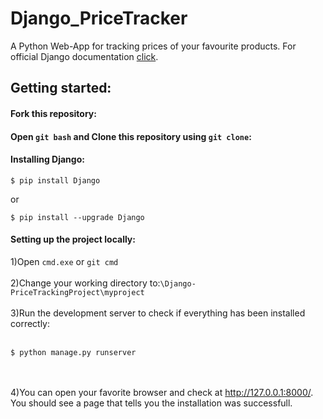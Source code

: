 # Django_PriceTracker
A Python Web-App for tracking prices of your favourite products.
For official Django documentation [click](https://docs.djangoproject.com/en/4.1/).
## Getting started:

#### Fork this repository:

#### Open `git bash` and Clone this repository using `git clone`:

#### Installing Django:
```
$ pip install Django
```
or
```
$ pip install --upgrade Django
```
#### Setting up the project locally:
1)Open `cmd.exe` or `git cmd`<br/><br/>
2)Change your working directory to:`\Django-PriceTrackingProject\myproject`<br/><br/>
3)Run the development server to check if everything has been installed correctly:<br/><br/>
```
$ python manage.py runserver
```
<br/><br/>
4)You can open your favorite browser and check at http://127.0.0.1:8000/. You should see a page that tells you the installation was successfull.
